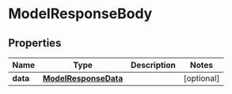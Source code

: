 
# ModelResponseBody

## Properties
Name | Type | Description | Notes
------------ | ------------- | ------------- | -------------
**data** | [**ModelResponseData**](ModelResponseData.md) |  |  [optional]



